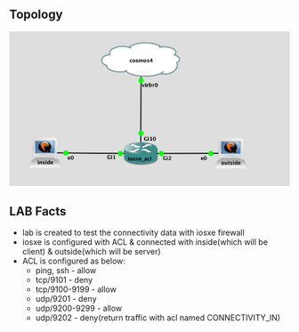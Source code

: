 ## Topology

![Topology](Topology.png)

## LAB Facts

- lab is created to test the connectivity data with iosxe firewall
- iosxe is configured with ACL & connected with inside(which will be client) & outside(which will be server)
- ACL is configured as below:
  - ping, ssh - allow
  - tcp/9101 - deny
  - tcp/9100-9199 - allow
  - udp/9201 - deny
  - udp/9200-9299 - allow
  - udp/9202 - deny(return traffic with acl named CONNECTIVITY_IN)
